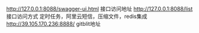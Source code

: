 http://127.0.0.1:8088/swagger-ui.html    接口访问地址
http://127.0.0.1:8088/list               接口访问方式
 定时任务，阿里云短信，压缩文件，redis集成
 http://39.105.170.236:8888/  gitblit地址
